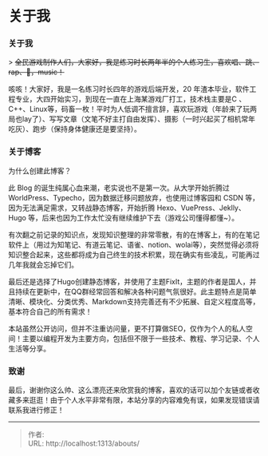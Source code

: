 # 关于我


### 关于我

&gt; ~~全民游戏制作人们，大家好，我是练习时长两年半的个人练习生，喜欢唱、跳、rap、🏀，music！~~

咳咳！大家好，我是一名练习时长四年的游戏后端开发，20 年渣本毕业，软件工程专业，大四开始实习，到现在一直在上海某游戏厂打工，技术栈主要是C 、C&#43;&#43;、Linux等，码畜一枚！平时为人低调不擅言辞，喜欢玩游戏（年龄来了玩两局也lay了）、写写文章（文笔不好主打自由发挥）、摄影（一时兴起买了相机常年吃灰）、跑步（保持身体健康还是要坚持）。

### 关于博客

为什么创建此博客？

此 Blog 的诞生纯属心血来潮，老实说也不是第一次。从大学开始折腾过 WorldPress、Typecho，因为数据迁移问题放弃，也使用过博客园和 CSDN 等，因为无法满足需求，又转战静态博客，开始折腾 Hexo、VuePress、Jeklly、Hugo 等，后来也因为工作太忙没有继续维护下去（游戏公司懂得都懂\~）。

有次翻之前记录的知识点，发现知识整理的非常零散，有的在博客上，有的在笔记软件上（用过为知笔记、有道云笔记、语雀、notion、wolai等），突然觉得必须将知识整合起来，这些都将成为自己终生的技术积累，现在确实有些凌乱，可能再过几年我就会忘掉它们。

最后还是选择了Hugo创建静态博客，并使用了主题FixIt，主题的作者是国人，并且持续在更新中，在QQ群经常回答和解决各种问题气氛很好。此主题特点是简单清晰、模块化、分类优秀、Markdown支持完善还有不少拓展、自定义程度高等，基本符合自己的所有需求！

本站虽然公开访问，但并不注重访问量，更不打算做SEO，仅作为个人的私人空间！主要以编程开发为主要方向，包括但不限于一些技术、教程、学习记录、个人生活等分享。

### 致谢

最后，谢谢你这么帅、这么漂亮还来欣赏我的博客，喜欢的话可以加个友链或者收藏多来逛逛！由于个人水平非常有限，本站分享的内容难免有误，如果发现错误请联系我进行修正！

---

> 作者:   
> URL: http://localhost:1313/abouts/  


